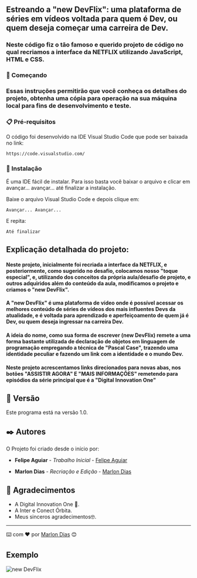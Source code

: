 ## Estreando a "new DevFlix": uma plataforma de séries em vídeos voltada para quem é Dev, ou quem deseja começar uma carreira de Dev.

### Neste código fiz o tão famoso e querido projeto de código no qual recriamos a interface da NETFLIX utilizando JavaScript, HTML e CSS.

### 🚀 Começando

### Essas instruções permitirão que você conheça os detalhes do projeto, obtenha uma cópia para operação na sua máquina local para fins de desenvolvimento e teste.



### 📋 Pré-requisitos

O código foi desenvolvido na IDE Visual Studio Code que pode ser baixada no link:

```
https://code.visualstudio.com/
```

### 🔧 Instalação

É uma IDE fácil de instalar. Para isso basta você baixar o arquivo e clicar em avançar... avançar... até finalizar a instalação.

Baixe o arquivo Visual Studio Code e depois clique em:

```
Avançar... Avançar...
```

E repita:

```
Até finalizar
```

## Explicação detalhada do projeto:

#### Neste projeto, inicialmente foi recriada a interface da NETFLIX, e posteriormente, como sugerido no desafio, colocamos nosso "toque especial", e, utilizando dos conceitos da própria aula/desafio de projeto, e outros adquiridos além do conteúdo da aula, modificamos o projeto e criamos o "new DevFlix".
#### A "new DevFlix" é uma plataforma de vídeo onde é possível acessar os melhores conteúdo de séries de vídeos dos mais influentes Devs da atualidade, e é voltada para aprendizado e aperfeiçoamento de quem já é Dev, ou quem deseja ingressar na carreira Dev.
#### A ideia do nome, como sua forma de escrever (new DevFlix) remete a uma forma bastante utilizada de declaração de objetos em linguagem de programação empregando a técnica de "Pascal Case", trazendo uma identidade peculiar e fazendo um link com a identidade e o mundo Dev.
#### Neste projeto acrescentamos links direcionados para novas abas, nos botões "ASSISTIR AGORA" E "MAIS INFORMAÇÕES" remetendo para episódios da série principal que é a "Digital Innovation One"

## 📌 Versão

Este programa está na versão 1.0. 

## ✒️ Autores

O Projeto foi criado desde o início por:

* **Felipe Aguiar** - *Trabalho Inicial* - [Felipe Aguiar](https://github.com/felipeAguiarCode/netflix-clone)

* **Marlon Dias** - *Recriação e Edição* - [Marlon Dias](https://github.com/MarlonHDC)

  

## 🎁 Agradecimentos

* A Digital Innovation One 📢.
* A Inter e Conect Órbita. 
* Meus sinceros agradecimentos🤓.


---

⌨️ com ❤️ por [Marlon Dias](https://github.com/MarlonHDC) 😊

## Exemplo


![new DevFlix ](https://user-images.githubusercontent.com/94640918/153386290-2b460102-dba3-44f8-a835-dc33fa8cb770.gif)


